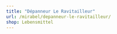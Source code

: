 ```yaml
---
title: "Dépanneur Le Ravitailleur"
url: /mirabel/depanneur-le-ravitailleur/
shop: Lebensmittel
---
```

